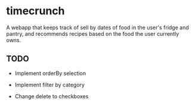 # timecrunch

A webapp that keeps track of sell by dates of food in the user's fridge and pantry, and recommends recipes based on the food the user currently owns.

## TODO

* Implement orderBy selection

* Implement filter by category

* Change delete to checkboxes